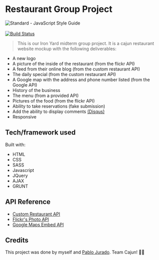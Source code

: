 # Restaurant Group Project
<img src="https://img.shields.io/badge/code_style-standard-brightgreen.svg" alt="Standard - JavaScript Style Guide"></a> <br><br>[![Build Status](https://travis-ci.org/asharnaud/restaurant-group-project)](https://travis-ci.org/asharnaud/restaurant-group-project)

> This is our Iron Yard midterm group project. It is a cajun restaurant website mockup with the following deliverables:

* A new logo
* A picture of the inside of the restaurant (from the flickr API)
* A feed from their online blog (from the custom restaurant API)
* The daily special (from the custom restaurant API)
* A Google map with the address and phone number listed (from the Google API)
* History of the business
* The menu (from a provided API)
* Pictures of the food (from the flickr API)
* Ability to take reservations (fake submission)
* Add the ability to display comments [(Disqus)](https://disqus.com/)
* Responsive

## Tech/framework used

Built with:
* HTML
* CSS
* SASS
* Javascript
* JQuery
* AJAX
* GRUNT

## API Reference
* [Custom Restaurant API](https://json-data.herokuapp.com/restaurant)
* [Flickr's Photo API](https://www.flickr.com/services/api/)
* [Google Maps Embed API](https://developers.google.com/maps/documentation/embed/)

## Credits

This project was done by myself and [Pablo Jurado](https://github.com/pablo-jurado). Team Cajun!  :fried_shrimp::metal:
